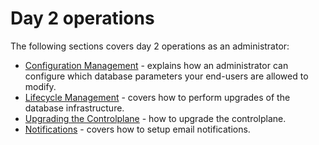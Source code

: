 # Day 2 operations
The following sections covers day 2 operations as an administrator:

* [Configuration Management](ConfigMgmt.md) - explains how an administrator can configure which database parameters your end-users are allowed to modify.
* [Lifecycle Management](Lifecycle-Management.md) - covers how to perform upgrades of the database infrastructure. 
* [Upgrading the Controlplane](Upgrading-the-Control-Plane.md) - how to upgrade the controlplane.
* [Notifications](Notifications.md) - covers how to setup email notifications.
